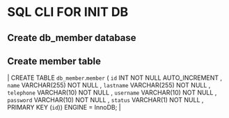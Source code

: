 # SQL CLI FOR INIT DB

## Create db_member database

## Create member table

|
CREATE TABLE `db_member`.`member` ( `id` INT NOT NULL AUTO_INCREMENT , `name` VARCHAR(255) NOT NULL , `lastname` VARCHAR(255) NOT NULL , `telephone` VARCHAR(10) NOT NULL , `username` VARCHAR(10) NOT NULL , `password` VARCHAR(10) NOT NULL , `status` VARCHAR(1) NOT NULL , PRIMARY KEY (`id`)) ENGINE = InnoDB;
|
